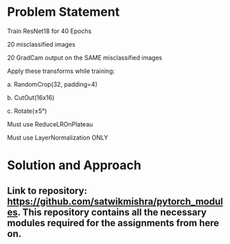 # Problem Statement


Train ResNet18 for 40 Epochs

20 misclassified images

20 GradCam output on the SAME misclassified images

Apply these transforms while training:

a. RandomCrop(32, padding=4)

b. CutOut(16x16)

c. Rotate(±5°)

Must use ReduceLROnPlateau

Must use LayerNormalization ONLY

# Solution and Approach

## Link to repository: https://github.com/satwikmishra/pytorch_modules. This repository contains all the necessary modules required for the assignments from here on. 
